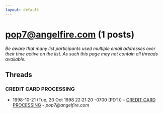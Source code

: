 ```yaml
---
layout: default
---
```


# pop7@angelfire.com (1 posts)

_Be aware that many list participants used multiple email addresses over their time active on the list. As such this page may not contain all threads available._

## Threads

### CREDIT CARD PROCESSING
+ 1998-10-21 (Tue, 20 Oct 1998 22:21:20 -0700 (PDT)) - [CREDIT CARD PROCESSING](/archive/1998/10/730fc961134372205ee191408b66db899caa9e8f127ae682e9ae1e94e31dcc96) - _pop7@angelfire.com_

